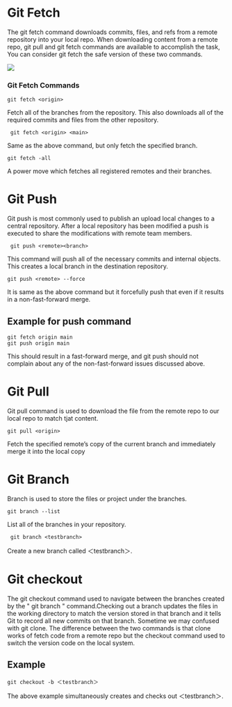 # Git Fetch
The git fetch command downloads commits, files, and refs from a remote repository into your local repo. When downloading content from a remote repo, git pull and git fetch commands are available to accomplish the task, You can consider git fetch the safe version of these two commands. 


<image src="image/test.png">

### Git Fetch Commands 

    git fetch <origin>

 Fetch all of the branches from the repository. This also downloads all of the required commits and files
 from the other repository.

     git fetch <origin> <main>
Same as the above command, but only fetch the specified branch.

    git fetch -all

A power move which fetches all registered remotes and their branches.

# Git Push
Git push is most commonly used to publish an upload local changes to a central repository. After a local repository has been modified a push is executed to share the modifications with remote team members.
 
     git push <remote><branch>

This command will push all of the necessary commits and internal objects. This creates a local branch in the destination repository. 

    git push <remote> --force

It is same as the above command but it forcefully  push that even if it results in a non-fast-forward merge. 
 
 ## Example for push command
 
    git fetch origin main
    git push origin main

This should result in a fast-forward merge, and git push should not complain about any of the non-fast-forward issues discussed above.

# Git Pull
 
 Git pull command is used to download the file from the remote repo to our local repo to match tjat content. 

    git pull <origin>

Fetch the specified remote’s copy of the current branch and immediately merge it into the local copy

# Git Branch 

Branch is used to store the files or project under the branches.

    git branch --list
List all of the branches in your repository. 

     git branch <testbranch>
Create a new branch called ＜testbranch＞. 

# Git checkout
 The git checkout command used to navigate between the branches created by the " git branch " command.Checking out a branch updates the files in the working directory to match the version stored in that branch and it tells Git to record all new commits on that branch. Sometime we may confused with git clone. The difference between the two commands is that clone works of fetch code from a remote repo but the checkout command used to switch the version code on the local system.

 ## Example
    git checkout -b ＜testbranch＞
    
The above example simultaneously creates and checks out ＜testbranch＞. 